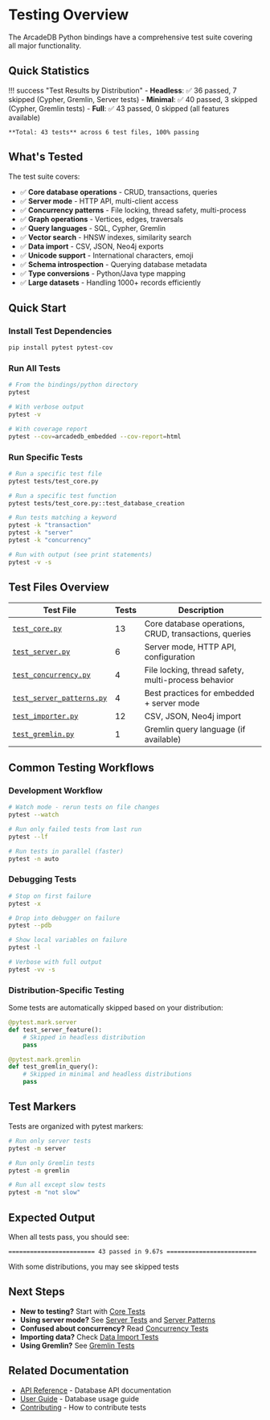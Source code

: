 # Testing Overview

The ArcadeDB Python bindings have a comprehensive test suite covering all major functionality.

## Quick Statistics

!!! success "Test Results by Distribution"
    - **Headless**: ✅ 36 passed, 7 skipped (Cypher, Gremlin, Server tests)
    - **Minimal**: ✅ 40 passed, 3 skipped (Cypher, Gremlin tests)
    - **Full**: ✅ 43 passed, 0 skipped (all features available)

    **Total: 43 tests** across 6 test files, 100% passing

## What's Tested

The test suite covers:

- ✅ **Core database operations** - CRUD, transactions, queries
- ✅ **Server mode** - HTTP API, multi-client access
- ✅ **Concurrency patterns** - File locking, thread safety, multi-process
- ✅ **Graph operations** - Vertices, edges, traversals
- ✅ **Query languages** - SQL, Cypher, Gremlin
- ✅ **Vector search** - HNSW indexes, similarity search
- ✅ **Data import** - CSV, JSON, Neo4j exports
- ✅ **Unicode support** - International characters, emoji
- ✅ **Schema introspection** - Querying database metadata
- ✅ **Type conversions** - Python/Java type mapping
- ✅ **Large datasets** - Handling 1000+ records efficiently

## Quick Start

### Install Test Dependencies

```bash
pip install pytest pytest-cov
```

### Run All Tests

```bash
# From the bindings/python directory
pytest

# With verbose output
pytest -v

# With coverage report
pytest --cov=arcadedb_embedded --cov-report=html
```

### Run Specific Tests

```bash
# Run a specific test file
pytest tests/test_core.py

# Run a specific test function
pytest tests/test_core.py::test_database_creation

# Run tests matching a keyword
pytest -k "transaction"
pytest -k "server"
pytest -k "concurrency"

# Run with output (see print statements)
pytest -v -s
```

## Test Files Overview

| Test File | Tests | Description |
|-----------|-------|-------------|
| [`test_core.py`](test-core.md) | 13 | Core database operations, CRUD, transactions, queries |
| [`test_server.py`](test-server.md) | 6 | Server mode, HTTP API, configuration |
| [`test_concurrency.py`](test-concurrency.md) | 4 | File locking, thread safety, multi-process behavior |
| [`test_server_patterns.py`](test-server-patterns.md) | 4 | Best practices for embedded + server mode |
| [`test_importer.py`](test-importer.md) | 12 | CSV, JSON, Neo4j import |
| [`test_gremlin.py`](test-gremlin.md) | 1 | Gremlin query language (if available) |

## Common Testing Workflows

### Development Workflow

```bash
# Watch mode - rerun tests on file changes
pytest --watch

# Run only failed tests from last run
pytest --lf

# Run tests in parallel (faster)
pytest -n auto
```

### Debugging Tests

```bash
# Stop on first failure
pytest -x

# Drop into debugger on failure
pytest --pdb

# Show local variables on failure
pytest -l

# Verbose with full output
pytest -vv -s
```

### Distribution-Specific Testing

Some tests are automatically skipped based on your distribution:

```python
@pytest.mark.server
def test_server_feature():
    # Skipped in headless distribution
    pass

@pytest.mark.gremlin
def test_gremlin_query():
    # Skipped in minimal and headless distributions
    pass
```

## Test Markers

Tests are organized with pytest markers:

```bash
# Run only server tests
pytest -m server

# Run only Gremlin tests
pytest -m gremlin

# Run all except slow tests
pytest -m "not slow"
```

## Expected Output

When all tests pass, you should see:

```
======================== 43 passed in 9.67s =========================
```

With some distributions, you may see skipped tests

## Next Steps

- **New to testing?** Start with [Core Tests](test-core.md)
- **Using server mode?** See [Server Tests](test-server.md) and [Server Patterns](test-server-patterns.md)
- **Confused about concurrency?** Read [Concurrency Tests](test-concurrency.md)
- **Importing data?** Check [Data Import Tests](test-importer.md)
- **Using Gremlin?** See [Gremlin Tests](test-gremlin.md)

## Related Documentation

- [API Reference](../../api/database.md) - Database API documentation
- [User Guide](../../guide/core/database.md) - Database usage guide
- [Contributing](contributing.md) - How to contribute tests
